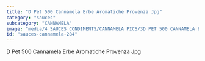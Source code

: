 ```yaml
---
title: "D Pet 500 Cannamela Erbe Aromatiche Provenza Jpg"
category: "sauces"
subcategory: "CANNAMELA"
image: "media/4 SAUCES CONDIMENTS/CANNAMELA PICS/3D PET 500 CANNAMELA ERBE AROMATICHE PROVENZA_jpg.jpg"
id: "sauces-cannamela-284"
---
```


D Pet 500 Cannamela Erbe Aromatiche Provenza Jpg
